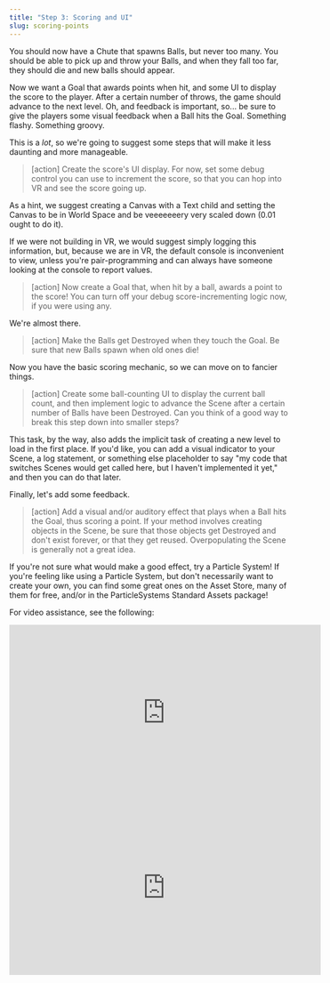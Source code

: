 ```yaml
---
title: "Step 3: Scoring and UI"
slug: scoring-points
---
```


You should now have a Chute that spawns Balls, but never too many. You should be able to pick up and throw your Balls, and when they fall too far, they should die and new balls should appear.

Now we want a Goal that awards points when hit, and some UI to display the score to the player. After a certain number of throws, the game should advance to the next level. Oh, and feedback is important, so... be sure to give the players some visual feedback when a Ball hits the Goal. Something flashy. Something groovy.

This is a *lot*, so we're going to suggest some steps that will make it less daunting and more manageable.

>[action]
Create the score's UI display.  For now, set some debug control you can use to increment the score, so that you can hop into VR and see the score going up.
>
As a hint, we suggest creating a Canvas with a Text child and setting the Canvas to be in World Space and be veeeeeeery very scaled down (0.01 ought to do it).

If we were not building in VR, we would suggest simply logging this information, but, because we are in VR, the default console is inconvenient to view, unless you're pair-programming and can always have someone looking at the console to report values.

>[action]
Now create a Goal that, when hit by a ball, awards a point to the score!  You can turn off your debug score-incrementing logic now, if you were using any.

We're almost there.

>[action]
Make the Balls get Destroyed when they touch the Goal.  Be sure that new Balls spawn when old ones die!

Now you have the basic scoring mechanic, so we can move on to fancier things.

>[action]
Create some ball-counting UI to display the current ball count, and then implement logic to advance the Scene after a certain number of Balls have been Destroyed. Can you think of a good way to break this step down into smaller steps?
>
This task, by the way, also adds the implicit task of creating a new level to load in the first place. If you'd like, you can add a visual indicator to your Scene, a log statement, or something else placeholder to say "my code that switches Scenes would get called here, but I haven't implemented it yet," and then you can do that later.

Finally, let's add some feedback.

>[action]
Add a visual and/or auditory effect that plays when a Ball hits the Goal, thus scoring a point. If your method involves creating objects in the Scene, be sure that those objects get Destroyed and don't exist forever, or that they get reused. Overpopulating the Scene is generally not a great idea.
>
If you're not sure what would make a good effect, try a Particle System! If you're feeling like using a Particle System, but don't necessarily want to create your own, you can find some great ones on the Asset Store, many of them for free, and/or in the ParticleSystems Standard Assets package!

For video assistance, see the following:
<iframe width="560" height="315" src="https://www.youtube.com/embed/vJVBCRoE6rk" frameborder="0" allowfullscreen></iframe>

<iframe width="560" height="315" src="https://www.youtube.com/embed/ru1J9isOYSk" frameborder="0" allowfullscreen></iframe>
